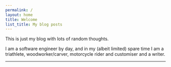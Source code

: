 ```yaml
---
permalink: /
layout: home
title: Welcome
list_title: My blog posts
---
```


This is just my blog with lots of random thoughts.

I am a software engineer by day, and in my (albeit limited) spare time I am a triathlete, woodworker/carver, motorcycle rider and customiser and a writer.

----

[gh-site]: https://pages.github.com/
[minima]: https://github.com/jekyll/minima/tree/2.5-stable
[jk]: https://jekyllrb.com/
[gh]: https://help.github.com/en/github/working-with-github-pages`
